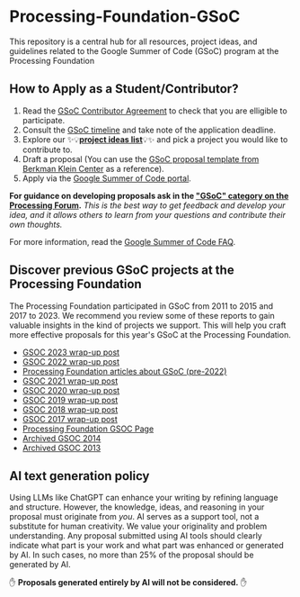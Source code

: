 ﻿# Processing-Foundation-GSoC

This repository is a central hub for all resources, project ideas, and guidelines related to the Google Summer of Code (GSoC) program at the Processing Foundation

## How to Apply as a Student/Contributor?

1. Read the [GSoC Contributor Agreement](https://summerofcode.withgoogle.com/terms/contributor) to check that you are elligible to participate.
1. Consult the [GSoC timeline](https://developers.google.com/open-source/gsoc/timeline) and take note of the application deadline.
1. Explore our ✨💡[**project ideas list**](https://github.com/processing/Processing-Foundation-GSoC/wiki/Project-Ideas-List-(GSoC-2024))💡✨ and pick a project you would like to contribute to.
1. Draft a proposal (You can use the [GSoC proposal template from Berkman Klein Center](https://cyber.harvard.edu/gsoc/Application_Template) as a reference).
1. Apply via the [Google Summer of Code portal](https://summerofcode.withgoogle.com/).

**For guidance on developing proposals ask in the ["GSoC" category on the Processing Forum](https://discourse.processing.org/c/summer-of-code).** _This is the best way to get feedback and develop your idea, and it allows others to learn from your questions and contribute their own thoughts._

For more information, read the [Google Summer of Code FAQ](https://developers.google.com/open-source/gsoc/faq).

## Discover previous GSoC projects at the Processing Foundation
The Processing Foundation participated in GSoC from 2011 to 2015 and 2017 to 2023. We recommend you review some of these reports to gain valuable insights in the kind of projects we support. This will help you craft more effective proposals for this year's GSoC at the Processing Foundation.

* [GSOC 2023 wrap-up post](https://medium.com/@ProcessingOrg/google-summer-of-code-2023-wrap-ups-961f73edcd1b)
* [GSOC 2022 wrap-up post](https://medium.com/@ProcessingOrg/google-summer-of-code-2022-wrap-up-post-cb64caa840f0?source=rss------programming-5)
* [Processing Foundation articles about GSoC (pre-2022)](https://medium.com/processing-foundation/pfgsoc/home)
* [GSOC 2021 wrap-up post](https://medium.com/processing-foundation/wrap-up-post-of-all-2021-google-summer-of-code-projects-d3bcb8713ebb)
* [GSOC 2020 wrap-up post](https://medium.com/processing-foundation/google-summer-of-code-2020-wrap-up-post-14dd16d4e9be)
* [GSOC 2019 wrap-up post](https://medium.com/processing-foundation/google-summer-of-code-2019-wrap-up-post-3478323bb0ea)
* [GSOC 2018 wrap-up post](https://medium.com/processing-foundation/2018-google-summer-of-code-grand-wrap-up-post-c13a5ea449e8)
* [GSOC 2017 wrap-up post](https://medium.com/@ProcessingOrg/2017-google-summer-of-code-grand-wrap-up-post-16680b1438db)
* [Processing Foundation GSOC Page](https://processingfoundation.org/advocacy/google-summer-of-code)
* [Archived GSOC 2014](http://shiffman.net/2014/11/01/gsoc-2014/)
* [Archived GSOC 2013](http://shiffman.net/2013/09/24/gsoc/)

## AI text generation policy

Using LLMs like ChatGPT can enhance your writing by refining language and structure. However, the knowledge, ideas, and reasoning in your proposal must originate from _you_. AI serves as a support tool, not a substitute for human creativity. We value your originality and problem understanding. Any proposal submitted using AI tools should clearly indicate what part is your work and what part was enhanced or generated by AI. In such cases, no more than 25% of the proposal should be generated by AI. 

✋ **Proposals generated entirely by AI will not be considered.** ✋
